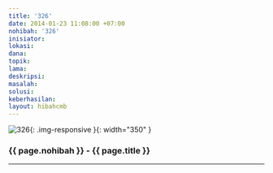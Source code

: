 ```yaml
---
title: '326'
date: 2014-01-23 11:08:00 +07:00
nohibah: '326'
inisiator:
lokasi:
dana:
topik:
lama:
deskripsi:
masalah:
solusi:
keberhasilan:
layout: hibahcmb
---
```


![326](/static/img/hibahcmb/326.png){: .img-responsive }{: width="350" }

### {{ page.nohibah }} - {{ page.title }}

---
